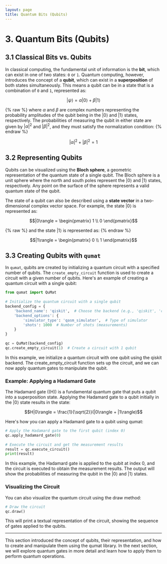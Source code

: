 ```yaml
---
layout: page
title: Quantum Bits (Qubits)
---
```


# 3. Quantum Bits (Qubits)

## 3.1 Classical Bits vs. Qubits

In classical computing, the fundamental unit of information is the **bit**, which can exist in one of two states: `0` or `1`. Quantum computing, however, introduces the concept of a **qubit**, which can exist in a **superposition** of both states simultaneously. This means a qubit can be in a state that is a combination of `0` and `1`, represented as:

$$|\psi\rangle = \alpha|0\rangle + \beta|1\rangle$$

{% raw %}
where $\alpha$ and $\beta$ are complex numbers representing the probability 
amplitudes of the qubit being in the $|0\rangle$ and $|1\rangle$ states, 
respectively. The probabilities of measuring the qubit in either state are given
by $|\alpha|^2$ and $|\beta|^2$, and they must satisfy the normalization condition:
{% endraw %}

$$|\alpha|^2 + |\beta|^2 = 1$$

## 3.2 Representing Qubits

Qubits can be visualized using the **Bloch sphere**, a geometric representation 
of the quantum state of a single qubit. The Bloch sphere is a unit sphere where 
the north and south poles represent the $|0\rangle$ and $|1\rangle$ states, 
respectively. Any point on the surface of the sphere represents a valid quantum 
state of the qubit.

The state of a qubit can also be described using a **state vector** in a 
two-dimensional complex vector space. For example, the state $|0\rangle$ is 
represented as:

$$|0\rangle = \begin{pmatrix} 1 \\ 0 \end{pmatrix}$$

{% raw %}
and the state $|1\rangle$ is represented as:
{% endraw %}

$$|1\rangle = \begin{pmatrix} 0 \\ 1 \end{pmatrix}$$

## 3.3 Creating Qubits with `qumat`

In `qumat`, qubits are created by initializing a quantum circuit with a specified number of qubits. The `create_empty_circuit` function is used to create a circuit with a given number of qubits. Here's an example of creating a quantum circuit with a single qubit:

```python  
from qumat import QuMat  
  
# Initialize the quantum circuit with a single qubit  
backend_config = {  
    'backend_name': 'qiskit',  # Choose the backend (e.g., 'qiskit', 'cirq', 'amazon_braket')  
    'backend_options': {  
        'simulator_type': 'qasm_simulator',  # Type of simulator  
        'shots': 1000  # Number of shots (measurements)  
    }  
}  
  
qc = QuMat(backend_config)  
qc.create_empty_circuit(1)  # Create a circuit with 1 qubit  
```

In this example, we initialize a quantum circuit with one qubit using the qiskit backend. The create_empty_circuit function sets up the circuit, and we can now apply quantum gates to manipulate the qubit.

### Example: Applying a Hadamard Gate

The Hadamard gate ((H)) is a fundamental quantum gate that puts a qubit into a 
superposition state. Applying the Hadamard gate to a qubit initially in the 
$|0\rangle$ state results in the state:

$$H|0\rangle = \frac{1}{\sqrt{2}}(|0\rangle + |1\rangle)$$

Here's how you can apply a Hadamard gate to a qubit using qumat:

```python
# Apply the Hadamard gate to the first qubit (index 0)  
qc.apply_hadamard_gate(0)  
  
# Execute the circuit and get the measurement results  
result = qc.execute_circuit()  
print(result)  
```

In this example, the Hadamard gate is applied to the qubit at index 0, and the 
circuit is executed to obtain the measurement results. The output will show the 
probabilities of measuring the qubit in the $|0\rangle$ and $|1\rangle$ states.

### Visualizing the Circuit

You can also visualize the quantum circuit using the draw method:

```python
# Draw the circuit
qc.draw()
```

This will print a textual representation of the circuit, showing the sequence of gates applied to the qubits.

---

This section introduced the concept of qubits, their representation, and how to create and manipulate them using the qumat library. In the next section, we will explore quantum gates in more detail and learn how to apply them to perform quantum operations.
